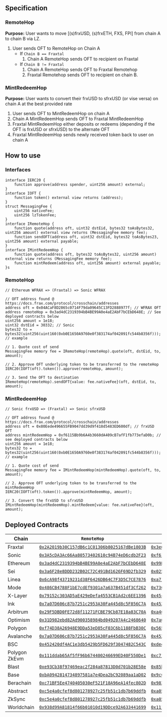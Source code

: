 ## Specification
### RemoteHop
**Purpose:** User wants to move [(s)frxUSD, (s)frxETH, FXS, FPI] from chain A to chain B via LZ.
1. User sends OFT to RemoteHop on Chain A
   - If `Chain B == Fraxtal`
        1. Chain A RemoteHop sends OFT to recipient on Fraxtal
   - If `Chain B != Fraxtal`
       1. Chain A RemoteHop sends OFT to Fraxtal Remotehop
        2. Fraxtal Remotehop sends OFT to recipient on chain B.

### MintRedeemHop
**Purpose:** User wants to convert their frxUSD to sfrxUSD (or vise versa) on chain A at the best provided rate
1. User sends OFT to MintRedeemHop on chain A
3. Chain A MintRedeemHop sends OFT to Fraxtal MintRedeemHop
4. Fraxtal MintRedeemHop either deposits or redeems (depending if the OFT is frxUSD or sfrxUSD) to the alternate OFT
5. Fraxtal MintRedeemHop sends newly received token back to user on chain A

## How to use
### Interfaces
```Solidity
interface IERC20 {
    function approve(address spender, uint256 amount) external;
}
interface IOFT {
    function token() external view returns (address);
}
struct MessagingFee {
    uint256 nativeFee;
    uint256 lzTokenFee;
}
interface IRemoteHop {
    function quote(address oft, uint32 dstEid, bytes32 toAsBytes32, uint256 amount) external view returns (MessagingFee memory fee);
    function sendOFT(address oft, uint32 dstEid, bytes32 toAsBytes23, uint256 amount) external payable;
}
interface IMintRedeemHop {
    function quote(address oft, bytes32 toAsBytes32, uint256 amount) external view returns (MessagingFee memory fee);
    function mintRedeem(address oft, uint256 amount) external payable;
}s
```

### RemoteHop
```Solidity
// Ethereum WFRAX => (Fraxtal) => Sonic WFRAX

// OFT address found @ https://docs.frax.com/protocol/crosschain/addresses
address oft = 0x04ACaF8D2865c0714F79da09645C13FD2888977f; // WFRAX OFT
address remoteHop = 0x3ad4dC2319394bB4BE99A0e4aE2AbF7bCEbD648E; // See deployed contracts below
uint256 amount = 1e18;
uint32 dstEid = 30332; // Sonic
bytes32 to = bytes32(uint256(uint160(0xb0E1650A9760e0f383174af042091fc544b8356f))); // example

// 1. Quote cost of send
MessagingFee memory fee = IRemoteHop(remoteHop).quote(oft, dstEid, to, amount);

// 2. Approve OFT underlying token to be transferred to the remoteHop 
IERC20(IOFT(oft).token()).approve(remoteHop, amount);

// 3. Send the OFT to destination
IRemoteHop(remoteHop).sendOFT{value: fee.nativeFee}(oft, dstEid, to, amount);
```

### MintRedeemHop
```Solidity
// Sonic frxUSD => (Fraxtal) => Sonic sfrxUSD

// OFT address found @ https://docs.frax.com/protocol/crosschain/addresses
address oft = 0x80Eede496655FB9047dd39d9f418d5483ED600df; // frxUSD OFT
address mintRedeemHop = 0xf6115Bb9b6A4b3660dA409cB7afF1fb773efaD0b; // see deployed contracts below
uint256 amount = 1e18;
bytes32 to = bytes32(uint256(uint160(0xb0E1650A9760e0f383174af042091fc544b8356f))); // example

// 1. Quote cost of send
MessagingFee memory fee = IMintRedeemHop(mintRedeemHop).quote(oft, to, amount);

// 2. Approve OFT underlying token to be transferred to the mintRedeemHop
IERC20(IOFT(oft).token()).approve(mintRedeemHop, amount);

// 3. Convert the frxUSD to sfrxUSD
IMintRedeemHop(mintRedeemHop).mintRedeem{value: fee.nativeFee}(oft, amount);
```

## Deployed Contracts
| Chain | `RemoteHop` | `MintRedeemHop` |
| --- | ---| ---|
| Fraxtal | [`0x2A2019b30C157dB6c1C01306b8025167dBe1803B`](https://fraxscan.com/address/0x2A2019b30C157dB6c1C01306b8025167dBe1803B) | [`0x3e6a2cBaFD864e09e6DAb9Cf035a0AbEa32bc0BC`](https://fraxscan.com/address/0x3e6a2cBaFD864e09e6DAb9Cf035a0AbEa32bc0BC) |
| Sonic | [`0x3A5cDA3Ac66Aa80573402610c94B74eD6cdb2F23`](https://sonicscan.org/address/0x3A5cDA3Ac66Aa80573402610c94B74eD6cdb2F23) | [`0xf6115Bb9b6A4b3660dA409cB7afF1fb773efaD0b`](https://sonicscan.org/address/0xf6115Bb9b6A4b3660dA409cB7afF1fb773efaD0b) |
| Ethereum | [`0x3ad4dC2319394bB4BE99A0e4aE2AbF7bCEbD648E`](https://etherscan.io/address/0x3ad4dC2319394bB4BE99A0e4aE2AbF7bCEbD648E) | [`0x99B5587ab54A49e3F827D10175Caf69C0187bfA8`](https://etherscan.io/address/0x99B5587ab54A49e3F827D10175Caf69C0187bfA8) |
| Sei | [`0x3a6F28e8DDD232B02C72C491Bd1626F69D2fb329`](https://seitrace.com/address/0x3a6F28e8DDD232B02C72C491Bd1626F69D2fb329?chain=pacific-1) | [`0x0255a172d0a060F2bEab3e7c12334dD73cCC26ba`](https://seitrace.com/address/0x0255a172d0a060F2bEab3e7c12334dD73cCC26ba?chain=pacific-1) |
| Linea | [`0x6cA98f43719231d38F6426DB64C7F3D5C7CE7876`](https://lineascan.build/address/0x6cA98f43719231d38F6426DB64C7F3D5C7CE7876) | [`0xa71f2204EDDB8d84F411A0C712687FAe5002e7Fb`](https://lineascan.build/address/0xa71f2204EDDB8d84F411A0C712687FAe5002e7Fb) |
| Mode | [`0x486CB4788F1bE7cdEf9301a7a637B451df3Cf262`](https://explorer.mode.network/address/0x486cb4788f1be7cdef9301a7a637b451df3cf262) | [`0x7360575f6f8F91b38dD078241b0Df508f5fBfDf9`](https://explorer.mode.network/address/0x7360575f6f8f91b38dd078241b0df508f5fbfdf9) |
| X-Layer | [`0x79152c303AD5aE429eDefa4553CB1Ad2c6EE1396`](https://www.oklink.com/x-layer/address/0x79152c303AD5aE429eDefa4553CB1Ad2c6EE1396) | [`0x45c6852A5188Ce1905567EA83454329bd4982007`](https://www.oklink.com/x-layer/address/0x45c6852a5188ce1905567ea83454329bd4982007) |
| Ink | [`0x7a07D606c87b7251c2953A30Fa445d8c5F856C7A`](https://explorer.inkonchain.com/address/0x7a07d606c87b7251c2953a30fa445d8c5f856c7a) | [`0x452420df4AC1e3db5429b5FD629f3047482C543C`](https://explorer.inkonchain.com/address/0x452420df4AC1e3db5429b5FD629f3047482C543C) |
| Arbitrum | [`0x29F5DBD0FE72d8f11271FCBE79Cb87E18a83C70A`](https://arbiscan.io/address/0x29f5dbd0fe72d8f11271fcbe79cb87e18a83c70a) | [`0xa46A266dCBf199a71532c76967e200994C5A0D6d`](https://arbiscan.io/address/0xa46A266dCBf199a71532c76967e200994C5A0D6d) |
| Optimism | [`0x31D982ebd82Ad900358984bd049207A4c2468640`](https://optimistic.etherscan.io/address/0x31d982ebd82ad900358984bd049207a4c2468640) | [`0x7a07D606c87b7251c2953A30Fa445d8c5F856C7A`](https://optimistic.etherscan.io/address/0x7a07D606c87b7251c2953A30Fa445d8c5F856C7A) |
| Polygon | [`0xf74D38A26948E9DDa53eD85cF03C6b1188FbB30C`](https://polygonscan.com/address/0xf74D38A26948E9DDa53eD85cF03C6b1188FbB30C) | [`0x5658e82E330e094627D9b362ed0E137eA06673C4`](https://polygonscan.com/address/0x5658e82E330e094627D9b362ed0E137eA06673C4) |
| Avalanche | [`0x7a07D606c87b7251c2953A30Fa445d8c5F856C7A`](https://snowtrace.io/address/0x7a07D606c87b7251c2953A30Fa445d8c5F856C7A) | [`0x452420df4AC1e3db5429b5FD629f3047482C543C`](https://snowtrace.io/address/0x452420df4AC1e3db5429b5FD629f3047482C543C) |
| BSC | [`0x452420df4AC1e3db5429b5FD629f3047482C543C`](https://bscscan.com/address/0x452420df4AC1e3db5429b5FD629f3047482C543C) | [`0xdee45510b42Cb0678C8A61D043C698aF66b0d852`](https://bscscan.com/address/0xdee45510b42Cb0678C8A61D043C698aF66b0d852) |
| Polygon ZkEvm | [`0x111ddab65Af5fF96b674400246699ED40F550De1`](https://zkevm.polygonscan.com/address/0x111ddab65Af5fF96b674400246699ED40F550De1) | [`0xc71BF5Ee4740405030eF521F18A96eA14fec802D`](https://zkevm.polygonscan.com/address/0xc71BF5Ee4740405030eF521F18A96eA14fec802D) |
| Blast | [`0xe93Cb38f97469eac2f284a87813D0d701b28E58e`](https://blastscan.io/address/0xe93Cb38f97469eac2f284a87813D0d701b28E58e) | [`0x85b1714b25f40FD5025423124c076476073180b3`](https://blastscan.io/address/0x85b1714b25f40FD5025423124c076476073180b3) |
| Base | [`0xbA0942814734897581a7e4Dea2bC92089aa1aD02`](https://basescan.org/address/0xbA0942814734897581a7e4Dea2bC92089aa1aD02) | [`0x9cC42167846dF40F401783E2c2D27e0aD6C3de0f`](https://basescan.org/address/0x9cC42167846dF40F401783E2c2D27e0aD6C3de0f) |
| Berachain | [`0xc71BF5Ee4740405030eF521F18A96eA14fec802D`](https://berascan.com/address/0xc71BF5Ee4740405030eF521F18A96eA14fec802D) | [`0x983aF86c94Fe3963989c22CeeEb6eA8Eac32D263`](https://berascan.com/address/0x983aF86c94Fe3963989c22CeeEb6eA8Eac32D263) |
| Abstract | [`0xc5e4a0cfef8d801278927c25fb51c1db7b69ddfb`](https://abscan.org/address/0xc5e4a0cfef8d801278927c25fb51c1db7b69ddfb) | [`0xa05e9f9b97c963b5651ed6a50fae46625a8c400b`](https://abscan.org/address/0xa05e9f9b97c963b5651ed6a50fae46625a8c400b) |
| ZkSync | [`0xc5e4a0cfef8d801278927c25fb51c1db7b69ddfb`](https://era.zksync.network/address/0xc5e4a0cfef8d801278927c25fb51c1db7b69ddfb) | [`0xa05e9f9b97c963b5651ed6a50fae46625a8c400b`](https://era.zksync.network/address/0xa05e9f9b97c963b5651ed6a50fae46625a8c400b) |
| Worldchain | [`0x938d99A81814f66b01010d19DDce92A633441699`](https://worldscan.org/address/0x938d99A81814f66b01010d19DDce92A633441699) | [`0x111ddab65Af5fF96b674400246699ED40F550De1`](https://worldscan.org/address/0x111ddab65Af5fF96b674400246699ED40F550De1) |